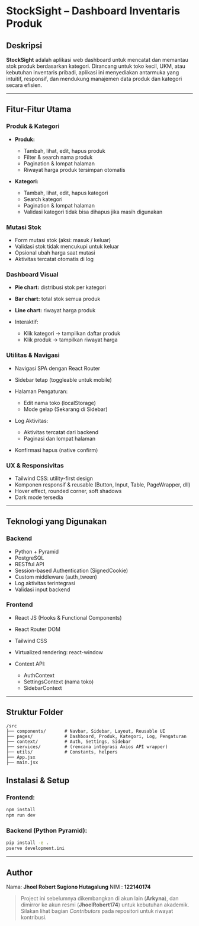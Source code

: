 # StockSight – Dashboard Inventaris Produk

## Deskripsi

**StockSight** adalah aplikasi web dashboard untuk mencatat dan memantau stok produk berdasarkan kategori. Dirancang untuk toko kecil, UKM, atau kebutuhan inventaris pribadi, aplikasi ini menyediakan antarmuka yang intuitif, responsif, dan mendukung manajemen data produk dan kategori secara efisien.

---

## Fitur-Fitur Utama

### Produk & Kategori

* **Produk:**

  * Tambah, lihat, edit, hapus produk
  * Filter & search nama produk
  * Pagination & lompat halaman
  * Riwayat harga produk tersimpan otomatis
* **Kategori:**

  * Tambah, lihat, edit, hapus kategori
  * Search kategori
  * Pagination & lompat halaman
  * Validasi kategori tidak bisa dihapus jika masih digunakan

### Mutasi Stok

* Form mutasi stok (aksi: masuk / keluar)
* Validasi stok tidak mencukupi untuk keluar
* Opsional ubah harga saat mutasi
* Aktivitas tercatat otomatis di log

### Dashboard Visual

* **Pie chart:** distribusi stok per kategori
* **Bar chart:** total stok semua produk
* **Line chart:** riwayat harga produk
* Interaktif:

  * Klik kategori → tampilkan daftar produk
  * Klik produk → tampilkan riwayat harga

### Utilitas & Navigasi

* Navigasi SPA dengan React Router
* Sidebar tetap (toggleable untuk mobile)
* Halaman Pengaturan:

  * Edit nama toko (localStorage)
  * Mode gelap (Sekarang di Sidebar)&#x20;
* Log Aktivitas:

  * Aktivitas tercatat dari backend
  * Paginasi dan lompat halaman
* Konfirmasi hapus (native confirm)

### UX & Responsivitas

* Tailwind CSS: utility-first design
* Komponen responsif & reusable (Button, Input, Table, PageWrapper, dll)
* Hover effect, rounded corner, soft shadows
* Dark mode tersedia

---

## Teknologi yang Digunakan

### Backend

* Python + Pyramid
* PostgreSQL
* RESTful API
* Session-based Authentication (SignedCookie)
* Custom middleware (auth\_tween)
* Log aktivitas terintegrasi
* Validasi input backend

### Frontend

* React JS (Hooks & Functional Components)
* React Router DOM
* Tailwind CSS
* Virtualized rendering: react-window
* Context API:

  * AuthContext
  * SettingsContext (nama toko)
  * SidebarContext

---

## Struktur Folder

```
/src
├── components/       # Navbar, Sidebar, Layout, Reusable UI
├── pages/            # Dashboard, Produk, Kategori, Log, Pengaturan
├── context/          # Auth, Settings, Sidebar
├── services/         # (rencana integrasi Axios API wrapper)
├── utils/            # Constants, helpers
├── App.jsx
├── main.jsx
```

## Instalasi & Setup

### Frontend:

```bash
npm install
npm run dev
```

### Backend (Python Pyramid):

```bash
pip install -e .
pserve development.ini
```

---

## Author

Nama: **Jhoel Robert Sugiono Hutagalung**
NIM : **122140174**

> Project ini sebelumnya dikembangkan di akun lain (**Arkyna**), dan dimirror ke akun resmi (**JhoelRobert174**) untuk kebutuhan akademik. Silakan lihat bagian *Contributors* pada repositori untuk riwayat kontribusi.
